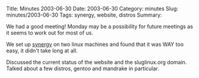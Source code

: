 Title: Minutes 2003-06-30
Date: 2003-06-30 
Category: minutes 
Slug: minutes/2003-06-30
Tags: synergy, website, distros 
Summary:

We had a good meeting! Monday may be a possibility for future meetings
as it seems to work out for most of us.

We set up [synergy](http://synergy2.sourceforge.net/) on two linux
machines and found that it was WAY too easy, it didn't take long at all.

Discussed the current status of the website and the sluglinux.org
domain. Talked about a few distros, gentoo and mandrake in particular.
